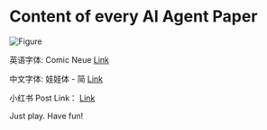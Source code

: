 # Content of every AI Agent Paper
![Figure](https://github.com/user-attachments/assets/ae452fb0-cb40-445f-a821-bef66123ad61)

英语字体: Comic Neue
[Link](https://fonts.google.com/specimen/Comic+Neue)

中文字体: 娃娃体 - 简
[Link](https://www.dynacw.com.cn/product/product_download_detail.aspx?fid=9)

小红书 Post Link：
[Link](https://www.xiaohongshu.com/discovery/item/6825b98c0000000022005a73?source=webshare&xhsshare=pc_web&xsec_token=ABKPfrReK86a0uUpULyQ5DAlxtYFsh3t13ggOglrpIaH0=&xsec_source=pc_share)

Just play. Have fun!
